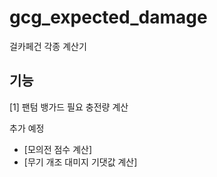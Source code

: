 # gcg_expected_damage

걸카페건 각종 계산기

## 기능

[1] 팬텀 뱅가드 필요 충전량 계산

추가 예정
- [모의전 점수 계산]
- [무기 개조 대미지 기댓값 계산]
